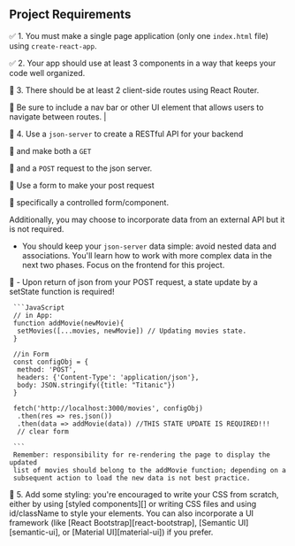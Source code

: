 ## Project Requirements

✅ 1. You must make a single page application (only one `index.html` file) using `create-react-app`.

✅ 2. Your app should use at least 3 components in a way that keeps your code well organized.

🎯 3. There should be at least 2 client-side routes using React
   Router. 
    
🎯 Be sure to include a nav bar or other UI element that allows users to navigate between routes.              |

🎯 4. Use a `json-server` to create a RESTful API for your backend 

🎯 and make both a `GET` 

🎯 and a `POST` request to the json server. 

🎯 Use a form to make your post request

🎯 specifically a controlled form/component. 

Additionally, you may choose to incorporate data from an external API but it is not required.
   - You should keep your `json-server` data simple: avoid nested data and associations. You'll learn how to work with more complex data in the next two phases. Focus on the frontend for this project.

   🎯 - Upon return of json from your POST request, a state update by a setState
     function is required!

     ```JavaScript
     // in App:
     function addMovie(newMovie){
      setMovies([...movies, newMovie]) // Updating movies state.
     }

     //in Form
     const configObj = {
      method: 'POST',
      headers: {'Content-Type': 'application/json'},
      body: JSON.stringify({title: "Titanic"})
     }

     fetch('http://localhost:3000/movies', configObj)
      .then(res => res.json())
      .then(data => addMovie(data)) //THIS STATE UPDATE IS REQUIRED!!!
      // clear form

     ```
     Remember: responsibility for re-rendering the page to display the updated
     list of movies should belong to the addMovie function; depending on a
     subsequent action to load the new data is not best practice.

🎯 5. Add some styling: you're encouraged to write your CSS from scratch, either by
   using [styled components][] or writing CSS files and using id/className to
   style your elements. You can also incorporate a UI framework (like [React
   Bootstrap][react-bootstrap], [Semantic UI][semantic-ui], or [Material
   UI][material-ui]) if you prefer.

